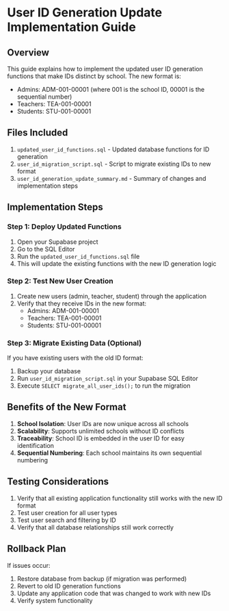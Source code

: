 # User ID Generation Update Implementation Guide

## Overview
This guide explains how to implement the updated user ID generation functions that make IDs distinct by school. The new format is:
- Admins: ADM-001-00001 (where 001 is the school ID, 00001 is the sequential number)
- Teachers: TEA-001-00001
- Students: STU-001-00001

## Files Included
1. `updated_user_id_functions.sql` - Updated database functions for ID generation
2. `user_id_migration_script.sql` - Script to migrate existing IDs to new format
3. `user_id_generation_update_summary.md` - Summary of changes and implementation steps

## Implementation Steps

### Step 1: Deploy Updated Functions
1. Open your Supabase project
2. Go to the SQL Editor
3. Run the `updated_user_id_functions.sql` file
4. This will update the existing functions with the new ID generation logic

### Step 2: Test New User Creation
1. Create new users (admin, teacher, student) through the application
2. Verify that they receive IDs in the new format:
   - Admins: ADM-001-00001
   - Teachers: TEA-001-00001
   - Students: STU-001-00001

### Step 3: Migrate Existing Data (Optional)
If you have existing users with the old ID format:
1. Backup your database
2. Run `user_id_migration_script.sql` in your Supabase SQL Editor
3. Execute `SELECT migrate_all_user_ids();` to run the migration

## Benefits of the New Format
1. **School Isolation**: User IDs are now unique across all schools
2. **Scalability**: Supports unlimited schools without ID conflicts
3. **Traceability**: School ID is embedded in the user ID for easy identification
4. **Sequential Numbering**: Each school maintains its own sequential numbering

## Testing Considerations
1. Verify that all existing application functionality still works with the new ID format
2. Test user creation for all user types
3. Test user search and filtering by ID
4. Verify that all database relationships still work correctly

## Rollback Plan
If issues occur:
1. Restore database from backup (if migration was performed)
2. Revert to old ID generation functions
3. Update any application code that was changed to work with new IDs
4. Verify system functionality